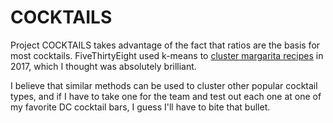 # COCKTAILS
Project COCKTAILS takes advantage of the fact that ratios are the basis for most cocktails.
FiveThirtyEight used k-means to [cluster margarita recipes](https://fivethirtyeight.com/features/we-got-drunk-on-margaritas-for-science/) in 2017, which I thought was absolutely brilliant.

I believe that similar methods can be used to cluster other popular cocktail types,
and if I have to take one for the team and test out each one at one of my favorite DC cocktail bars, I guess I'll have to bite that bullet.
